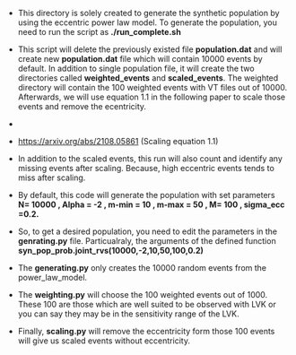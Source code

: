 * This directory is solely created to generate the synthetic population by using the eccentric power law model. 
To generate the population, you need to run the script as **./run_complete.sh** 

* This script will delete the previously existed file **population.dat** and will create new **population.dat** file which will contain 10000 events by default. In addition to single population file, it will create the two directories called **weighted_events** and **scaled_events**. The weighted directory will contain the 100 weighted events with VT files out of 10000. Afterwards, we will use equation 1.1 in the following paper to scale those events and remove the ecentricity.
* 
* https://arxiv.org/abs/2108.05861 (Scaling equation 1.1)

* In addition to the scaled events, this run will also count and identify any missing events after scaling. Because, high eccentric events tends to miss after scaling.

* By default, this code will generate the population with set parameters **N= 10000 , Alpha = -2 , m-min = 10 , m-max = 50 , M= 100 , sigma_ecc =0.2.**

* So, to get a desired population, you need to edit the parameters in the **genrating.py** file. Particualraly, the arguments of the defined function **syn_pop_prob.joint_rvs(10000,-2,10,50,100,0.2)**

* The **generating.py** only creates the 10000 random events from the power_law_model.
* The **weighting.py** will choose the 100 weighted events out of 1000. These 100 are those which are well suited to be observed with LVK or you can say they may be in the sensitivity range of the LVK.
* Finally, **scaling.py** will remove the eccentricity form those 100 events will give us scaled events without eccentricity.
